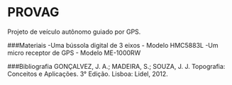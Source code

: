 # PROVAG
Projeto de veículo autônomo guiado por GPS.

###Materiais
-Uma bússola digital de 3 eixos - Modelo HMC5883L
-Um micro receptor de GPS - Modelo ME-1000RW

###Bibliografia
GONÇALVEZ, J. A.; MADEIRA, S.; SOUZA, J. J. Topografia: Conceitos e Aplicações. 3° Edição. Lisboa: Lidel, 2012.
